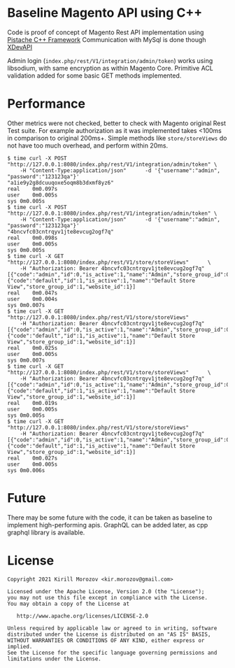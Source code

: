 Baseline Magento API using C++
==========
Code is proof of concept of Magento Rest API implementation using [Pistache C++ Framework](https://github.com/pistacheio/pistache)
Communication with MySql is done though [XDevAPI](https://dev.mysql.com/doc/dev/connector-cpp/8.0/devapi_ref.html)

Admin login (`index.php/rest/V1/integration/admin/token`) works using libsodium, with same encryption as within Magento Core. 
Primitive ACL validation added for some basic GET methods implemented.

Performance 
===========
Other metrics were not checked, better to check with Magento original Rest Test suite.
For example authorization as it was implemented takes <100ms in comparison to original 200ms+.
Simple methods like `store/storeViews` do not have too much overhead, and perform within 20ms.

```shell
$ time curl -X POST "http://127.0.0.1:8080/index.php/rest/V1/integration/admin/token" \
    -H "Content-Type:application/json"      -d '{"username":"admin", "password":"123123qa"}'
"a1ie9y2g8dcuuqoxe5oqm8b3dxmf8yz6"
real	0m0.097s
user	0m0.005s
sys	0m0.005s
$ time curl -X POST "http://127.0.0.1:8080/index.php/rest/V1/integration/admin/token" \
    -H "Content-Type:application/json"      -d '{"username":"admin", "password":"123123qa"}'
"4bncvfc03cntrqyv1jte8evcug2ogf7q"
real	0m0.098s
user	0m0.005s
sys	0m0.005s
$ time curl -X GET "http://127.0.0.1:8080/index.php/rest/V1/store/storeViews"      \
    -H "Authorization: Bearer 4bncvfc03cntrqyv1jte8evcug2ogf7q"
[{"code":"admin","id":0,"is_active":1,"name":"Admin","store_group_id":0,"website_id":0},{"code":"default","id":1,"is_active":1,"name":"Default Store View","store_group_id":1,"website_id":1}]
real	0m0.047s
user	0m0.004s
sys	0m0.007s
$ time curl -X GET "http://127.0.0.1:8080/index.php/rest/V1/store/storeViews"      
    -H "Authorization: Bearer 4bncvfc03cntrqyv1jte8evcug2ogf7q"
[{"code":"admin","id":0,"is_active":1,"name":"Admin","store_group_id":0,"website_id":0},{"code":"default","id":1,"is_active":1,"name":"Default Store View","store_group_id":1,"website_id":1}]
real	0m0.025s
user	0m0.005s
sys	0m0.007s
$ time curl -X GET "http://127.0.0.1:8080/index.php/rest/V1/store/storeViews"      \
    -H "Authorization: Bearer 4bncvfc03cntrqyv1jte8evcug2ogf7q"
[{"code":"admin","id":0,"is_active":1,"name":"Admin","store_group_id":0,"website_id":0},{"code":"default","id":1,"is_active":1,"name":"Default Store View","store_group_id":1,"website_id":1}]
real	0m0.019s
user	0m0.005s
sys	0m0.005s
$ time curl -X GET "http://127.0.0.1:8080/index.php/rest/V1/store/storeViews"      
    -H "Authorization: Bearer 4bncvfc03cntrqyv1jte8evcug2ogf7q"
[{"code":"admin","id":0,"is_active":1,"name":"Admin","store_group_id":0,"website_id":0},{"code":"default","id":1,"is_active":1,"name":"Default Store View","store_group_id":1,"website_id":1}]
real	0m0.027s
user	0m0.005s
sys	0m0.006s
```

Future
======
There may be some future with the code, it can be taken as baseline to implement high-performing apis.
GraphQL can be added later, as cpp graphql library is available.

License
=======
    Copyright 2021 Kirill Morozov <kir.morozov@gmail.com>

    Licensed under the Apache License, Version 2.0 (the "License");
    you may not use this file except in compliance with the License.
    You may obtain a copy of the License at

       http://www.apache.org/licenses/LICENSE-2.0

    Unless required by applicable law or agreed to in writing, software
    distributed under the License is distributed on an "AS IS" BASIS,
    WITHOUT WARRANTIES OR CONDITIONS OF ANY KIND, either express or implied.
    See the License for the specific language governing permissions and
    limitations under the License.
